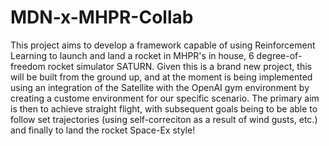 # MDN-x-MHPR-Collab

This project aims to develop a framework capable of using Reinforcement Learning to launch and land a rocket in MHPR's in house, 6 degree-of-freedom rocket simulator SATURN. Given this is a brand new project, this will be built from the ground up, and at the moment is being implemented using an integration of the Satellite with the OpenAI gym environment by creating a custome environment for our specific scenario. The primary aim is then to achieve straight flight, with subsequent goals being to be able to follow set trajectories (using self-correciton as a result of wind gusts, etc.) and finally to land the rocket Space-Ex style!
